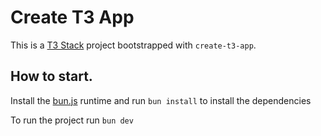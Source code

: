 # Create T3 App

This is a [T3 Stack](https://create.t3.gg/) project bootstrapped with `create-t3-app`.

## How to start.

Install the [bun.js](https://bun.sh) runtime and run `bun install` to install the dependencies

To run the project run `bun dev`
